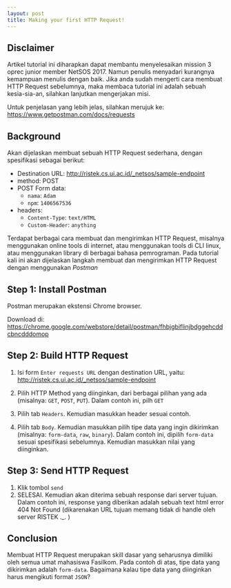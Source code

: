 ```yaml
---
layout: post
title: Making your first HTTP Request!
---
```


Disclaimer
---
Artikel tutorial ini diharapkan dapat membantu menyelesaikan mission 3 oprec junior member NetSOS 2017.
Namun penulis menyadari kurangnya kemampuan menulis dengan baik.
Jika anda sudah mengerti cara membuat HTTP Request sebelumnya, maka membaca tutorial ini adalah sebuah 
kesia-sia-an, silahkan lanjutkan mengerjakan misi.

Untuk penjelasan yang lebih jelas, silahkan merujuk ke: https://www.getpostman.com/docs/requests

Background
---
Akan dijelaskan membuat sebuah HTTP Request sederhana, dengan spesifikasi sebagai berikut:
- Destination URL: http://ristek.cs.ui.ac.id/_netsos/sample-endpoint
- method: POST
- POST Form data:
  - `nama`: `Adam`
  - `npm`: `1406567536`
- headers: 
  - `Content-Type`: `text/HTML`
  - `Custom-Header`: `anything`

Terdapat berbagai cara membuat dan mengirimkan HTTP Request, misalnya menggunakan online tools di internet, atau 
menggunakan tools di CLI linux, atau menggunakan library di berbagai bahasa pemrograman.
Pada tutorial kali ini akan dijelaskan langkah membuat dan mengirimkan HTTP Request dengan menggunakan _Postman_

Step 1: Install Postman
---
Postman merupakan ekstensi Chrome browser.

Download di: https://chrome.google.com/webstore/detail/postman/fhbjgbiflinjbdggehcddcbncdddomop

Step 2: Build HTTP Request
---
1. Isi form `Enter requests URL` dengan destination URL, yaitu: http://ristek.cs.ui.ac.id/_netsos/sample-endpoint
   

2. Pilih HTTP Method yang diinginkan, dari berbagai pilihan yang ada (misalnya: `GET`, `POST`, `PUT`). Dalam contoh ini, pilh `GET`


3. Pilih tab `Headers`. Kemudian masukkan header sesuai contoh.


4. Pilih tab `Body`. Kemudian masukkan pilih tipe data yang ingin dikirimkan (misalnya: `form-data`, `raw`, `binary`).
   Dalam contoh ini, dipilih `form-data` sesuai spesifikasi sebelumnya. Kemudian masukkan nilai yang diinginkan.


Step 3: Send HTTP Request
---
1. Klik tombol `send`
2. SELESAI. Kemudian akan diterima sebuah response dari server tujuan. Dalam contoh ini, response yang diberikan adalah 
   sebuah text html error 404 Not Found (dikarenakan URL tujuan memang tidak di handle oleh server RISTEK ._. )


Conclusion
---
Membuat HTTP Request merupakan skill dasar yang seharusnya dimiliki oleh semua umat mahasiswa Fasilkom.
Pada contoh di atas, tipe data yang dikirimkan adalah `form-data`. Bagaimana kalau tipe data yang diinginkan 
harus mengikuti format `JSON`?
   
